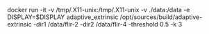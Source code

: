 docker run -it -v /tmp/.X11-unix:/tmp/.X11-unix -v ./data:/data -e DISPLAY=$DISPLAY adaptive_extrinsic /opt/sources/build/adaptive-extrinsic -dir1 /data/flir-2 -dir2 /data/flir-4 -threshold 0.5 -k 3

